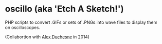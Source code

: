 # oscillo (aka 'Etch A Sketch!')

PHP scripts to convert .GIFs or sets of .PNGs into wave files to display them on oscilloscopes.

(Collabortion with [Alex Duchesne](http://blog.alexou.net/oscilloscope-drawing) in 2014)
